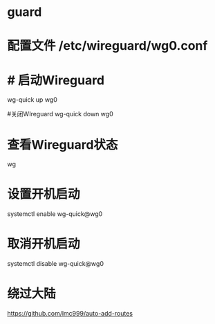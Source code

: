 # guard  
# 配置文件 /etc/wireguard/wg0.conf  
# # 启动Wireguard
wg-quick up wg0  
 
#关闭WIreguard
wg-quick down wg0  
 
# 查看Wireguard状态  
wg

# 设置开机启动
systemctl enable wg-quick@wg0  

# 取消开机启动
systemctl disable wg-quick@wg0  

# 绕过大陆
https://github.com/lmc999/auto-add-routes  
